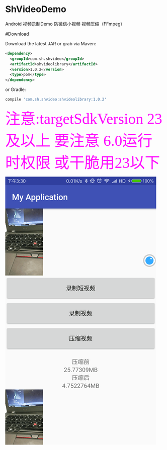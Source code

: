 # ShVideoDemo
Android 视频录制Demo 防微信小视频 视频压缩（FFmpeg）

#Download

Download the latest JAR or grab via Maven:
~~~xml
<dependency>
  <groupId>com.sh.shvideo</groupId>
  <artifactId>shvideolibrary</artifactId>
  <version>1.0.2</version>
  <type>pom</type>
</dependency>
~~~
or Gradle:
~~~gradle
compile 'com.sh.shvideo:shvideolibrary:1.0.2'
~~~
<font color=#ff0022ff size=7 face="黑体">注意:targetSdkVersion 23 及以上 要注意 6.0运行时权限 或干脆用23以下</font>

![](1.gif)